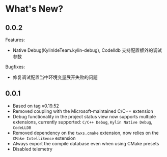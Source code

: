 # What's New?

## 0.0.2

Features:

- Native Debug(KylinIdeTeam.kylin-debug), Codelldb 支持配置额外的调试参数

Bugfixes:

- 修复调试配置当中环境变量展开失败的问题


## 0.0.1

- Based on tag v0.19.52
- Removed coupling with the Microsoft-maintained C/C++ extension
- Debug functionality in the project status view now supports multiple extensions, currently supported: `C/C++ Debug`, `Kylin Native Debug`, `CodeLLDB`
- Removed dependency on the `twxs.cmake` extension, now relies on the `CMake IntelliSense` extension
- Always export the compile database even when using CMake presets
- Disabled telemetry
